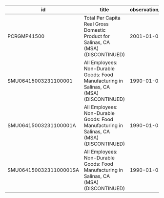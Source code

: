 | id                     | title                                                                                    | observation_start   | observation_end   |
|------------------------|------------------------------------------------------------------------------------------|---------------------|-------------------|
| PCRGMP41500            | Total Per Capita Real Gross Domestic Product for Salinas, CA (MSA) (DISCONTINUED)        | 2001-01-01          | 2017-01-01        |
| SMU06415003231100001   | All Employees: Non-Durable Goods: Food Manufacturing in Salinas, CA (MSA) (DISCONTINUED) | 1990-01-01          | 2013-12-01        |
| SMU06415003231100001A  | All Employees: Non-Durable Goods: Food Manufacturing in Salinas, CA (MSA) (DISCONTINUED) | 1990-01-01          | 2012-01-01        |
| SMU06415003231100001SA | All Employees: Non-Durable Goods: Food Manufacturing in Salinas, CA (MSA) (DISCONTINUED) | 1990-01-01          | 2013-12-01        |